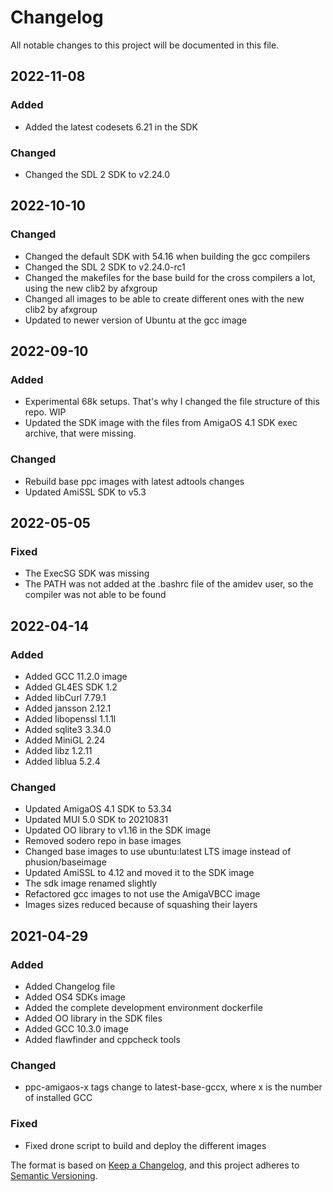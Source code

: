 # Changelog
All notable changes to this project will be documented in this file.

## 2022-11-08
### Added
- Added the latest codesets 6.21 in the SDK

### Changed
- Changed the SDL 2 SDK to v2.24.0

## 2022-10-10
### Changed
- Changed the default SDK with 54.16 when building the gcc compilers
- Changed the SDL 2 SDK to v2.24.0-rc1
- Changed the makefiles for the base build for the cross compilers a lot, using the new clib2 by afxgroup
- Changed all images to be able to create different ones with the new clib2 by afxgroup
- Updated to newer version of Ubuntu at the gcc image

## 2022-09-10
### Added
- Experimental 68k setups. That's why I changed the file structure of this repo. WIP
- Updated the SDK image with the files from AmigaOS 4.1 SDK exec archive, that were missing.

### Changed
- Rebuild base ppc images with latest adtools changes
- Updated AmiSSL SDK to v5.3

## 2022-05-05
### Fixed
- The ExecSG SDK was missing
- The PATH was not added at the .bashrc file of the amidev user, so the compiler was not able to be found

## 2022-04-14
### Added
- Added GCC 11.2.0 image
- Added GL4ES SDK 1.2
- Added libCurl 7.79.1
- Added jansson 2.12.1
- Added libopenssl 1.1.1l
- Added sqlite3 3.34.0
- Added MiniGL 2.24
- Added libz 1.2.11
- Added liblua 5.2.4

### Changed
- Updated AmigaOS 4.1 SDK to 53.34
- Updated MUI 5.0 SDK to 20210831
- Updated OO library to v1.16 in the SDK image
- Removed sodero repo in base images
- Changed base images to use ubuntu:latest LTS image instead of phusion/baseimage
- Updated AmiSSL to 4.12 and moved it to the SDK image
- The sdk image renamed slightly
- Refactored gcc images to not use the AmigaVBCC image
- Images sizes reduced because of squashing their layers

## 2021-04-29
### Added
- Added Changelog file
- Added OS4 SDKs image
- Added the complete development environment dockerfile
- Added OO library in the SDK files
- Added GCC 10.3.0 image
- Added flawfinder and cppcheck tools

### Changed
- ppc-amigaos-x tags change to latest-base-gccx, where x is the number of installed GCC

### Fixed
- Fixed drone script to build and deploy the different images




The format is based on [Keep a Changelog](https://keepachangelog.com/en/1.0.0/),
and this project adheres to [Semantic Versioning](https://semver.org/spec/v2.0.0.html).